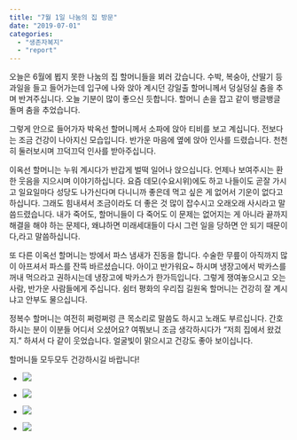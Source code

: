 ```yaml
---
title: "7월 1일 나눔의 집 방문"
date: "2019-07-01"
categories: 
  - "생존자복지"
  - "report"
---
```


오늘은 6월에 뵙지 못한 나눔의 집 할머니들을 뵈러 갔습니다. 수박, 복숭아, 산딸기 등 과일을 들고 들어가는데 입구에 나와 앉아 계시던 강일출 할머니께서 덩실덩실 춤을 추며 반겨주십니다. 오늘 기분이 많이 좋으신 듯합니다. 할머니 손을 잡고 같이 뱅글뱅글 돌며 춤을 추었습니다.

그렇게 안으로 들어가자 박옥선 할머니께서 소파에 앉아 티비를 보고 계십니다. 전보다는 조금 건강이 나아지신 모습입니다. 반가운 마음에 옆에 앉아 인사를 드렸습니다. 천천히 둘러보시며 끄덕끄덕 인사를 받아주십니다.

이옥선 할머니는 누워 계시다가 반갑게 벌떡 일어나 앉으십니다. 언제나 보여주시는 환한 웃음을 지으시며 이야기하십니다. 요즘 데모(수요시위)에도 하고 나들이도 곧잘 가시고 일요일마다 성당도 나가신다며 다니니까 좋은데 먹고 싶은 게 없어서 기운이 없다고 하십니다. 그래도 힘내셔서 조금이라도 더 좋은 것 많이 잡수시고 오래오래 사시라고 말씀드렸습니다. 내가 죽어도, 할머니들이 다 죽어도 이 문제는 없어지는 게 아니라 끝까지 해결을 해야 하는 문제다, 왜냐하면 미래세대들이 다시 그런 일을 당하면 안 되기 때문이다,라고 말씀하십니다.

또 다른 이옥선 할머니는 방에서 파스 냄새가 진동을 합니다. 수술한 무릎이 아직까지 많이 아프셔서 파스를 잔뜩 바르셨습니다. 아이고 반가워요~ 하시며 냉장고에서 박카스를 꺼내 먹으라고 권하시는데 냉장고에 박카스가 한가득입니다. 그렇게 쟁여놓으시고 오는 사람, 반가운 사람들에게 주십니다. 쉼터 평화의 우리집 길원옥 할머니는 건강히 잘 계시냐고 안부도 물으십니다.

정복수 할머니는 여전히 쩌렁쩌렁 큰 목소리로 말씀도 하시고 노래도 부르십니다. 간호하시는 분이 이분들 어디서 오셨어요? 여쭤보니 조금 생각하시다가 “저희 집에서 왔겄지.” 하셔서 다 같이 웃었습니다. 얼굴빛이 맑으시고 건강도 좋아 보이십니다.

할머니들 모두모두 건강하시길 바랍니다!

- ![](http://womenandwar.net/kr/wp-content/uploads/2019/07/photo_2019-07-01_17-14-10-768x1024.jpg)
    
- ![](http://womenandwar.net/kr/wp-content/uploads/2019/07/photo_2019-07-01_17-14-02-1024x768.jpg)
    
- ![](http://womenandwar.net/kr/wp-content/uploads/2019/07/photo_2019-07-01_17-13-54-768x1024.jpg)
    
- ![](http://womenandwar.net/kr/wp-content/uploads/2019/07/photo_2019-07-01_17-12-46-1024x768.jpg)
